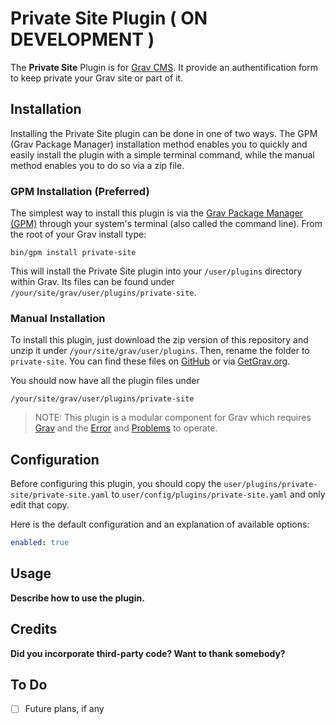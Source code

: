 # Private Site Plugin  ( ON DEVELOPMENT )


The **Private Site** Plugin is for [Grav CMS](http://github.com/getgrav/grav). It provide an authentification form to keep private your Grav site or part of it.

## Installation

Installing the Private Site plugin can be done in one of two ways. The GPM (Grav Package Manager) installation method enables you to quickly and easily install the plugin with a simple terminal command, while the manual method enables you to do so via a zip file.

### GPM Installation (Preferred)

The simplest way to install this plugin is via the [Grav Package Manager (GPM)](http://learn.getgrav.org/advanced/grav-gpm) through your system's terminal (also called the command line).  From the root of your Grav install type:

    bin/gpm install private-site

This will install the Private Site plugin into your `/user/plugins` directory within Grav. Its files can be found under `/your/site/grav/user/plugins/private-site`.

### Manual Installation

To install this plugin, just download the zip version of this repository and unzip it under `/your/site/grav/user/plugins`. Then, rename the folder to `private-site`. You can find these files on [GitHub](https://github.com/di-yzzuf/grav-plugin-private-site) or via [GetGrav.org](http://getgrav.org/downloads/plugins#extras).

You should now have all the plugin files under

    /your/site/grav/user/plugins/private-site
	
> NOTE: This plugin is a modular component for Grav which requires [Grav](http://github.com/getgrav/grav) and the [Error](https://github.com/getgrav/grav-plugin-error) and [Problems](https://github.com/getgrav/grav-plugin-problems) to operate.

## Configuration

Before configuring this plugin, you should copy the `user/plugins/private-site/private-site.yaml` to `user/config/plugins/private-site.yaml` and only edit that copy.

Here is the default configuration and an explanation of available options:

```yaml
enabled: true
```

## Usage

**Describe how to use the plugin.**

## Credits

**Did you incorporate third-party code? Want to thank somebody?**

## To Do

- [ ] Future plans, if any

